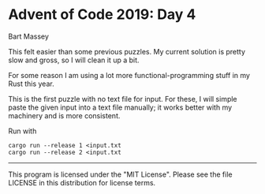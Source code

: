 # Advent of Code 2019: Day 4
Bart Massey

This felt easier than some previous puzzles. My current
solution is pretty slow and gross, so I will clean it up a
bit.

For some reason I am using a lot more functional-programming
stuff in my Rust this year.

This is the first puzzle with no text file for input. For
these, I will simple paste the given input into a text file
manually; it works better with my machinery and is more
consistent.

Run with

    cargo run --release 1 <input.txt
    cargo run --release 2 <input.txt

---

This program is licensed under the "MIT License".
Please see the file LICENSE in this distribution
for license terms.
